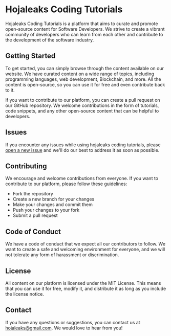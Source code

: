 # Hojaleaks Coding Tutorials
Hojaleaks Coding Tutorials is a platform that aims to curate and promote open-source content for Software Developers. We strive to create a vibrant community of developers who can learn from each other and contribute to the development of the software industry.

## Getting Started
To get started, you can simply browse through the content available on our website. We have curated content on a wide range of topics, including programming languages, web development, Blockchain, and more. All the content is open-source, so you can use it for free and even contribute back to it.

If you want to contribute to our platform, you can create a pull request on our GitHub repository. We welcome contributions in the form of tutorials, code snippets, and any other open-source content that can be helpful to developers.

## Issues
If you encounter any issues while using hojaleaks coding tutorials, please [open a new issue](https://github.com/bonaventureogeto/HojaLeaks-Coding-Tutorials/issues) and we'll do our best to address it as soon as possible.

## Contributing
We encourage and welcome contributions from everyone. If you want to contribute to our platform, please follow these guidelines:

- Fork the repository
- Create a new branch for your changes
- Make your changes and commit them
- Push your changes to your fork
- Submit a pull request

## Code of Conduct
We have a code of conduct that we expect all our contributors to follow. We want to create a safe and welcoming environment for everyone, and we will not tolerate any form of harassment or discrimination.

## License
All content on our platform is licensed under the MIT License. This means that you can use it for free, modify it, and distribute it as long as you include the license notice.

## Contact
If you have any questions or suggestions, you can contact us at hojaleaks@gmail.com. We would love to hear from you!
